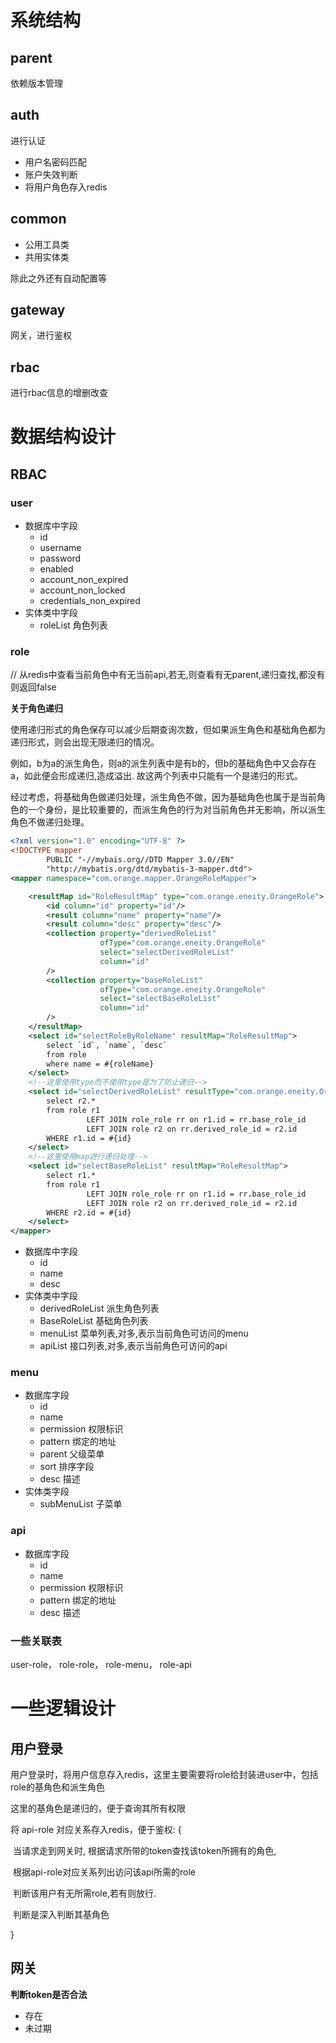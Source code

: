 # 系统结构

## parent

依赖版本管理

## auth

进行认证

- 用户名密码匹配
- 账户失效判断
- 将用户角色存入redis

## common

- 公用工具类
- 共用实体类

除此之外还有自动配置等

## gateway

网关，进行鉴权

## rbac

进行rbac信息的增删改查

# 数据结构设计

## RBAC

### user

- 数据库中字段
  - id
  - username
  - password
  - enabled
  - account_non_expired
  - account_non_locked
  - credentials_non_expired
- 实体类中字段
  - roleList 角色列表

### role

// 从redis中查看当前角色中有无当前api,若无,则查看有无parent,递归查找,都没有则返回false

**关于角色递归**

使用递归形式的角色保存可以减少后期查询次数，但如果派生角色和基础角色都为递归形式，则会出现无限递归的情况。

例如，b为a的派生角色，则a的派生列表中是有b的，但b的基础角色中又会存在a，如此便会形成递归,造成溢出. 故这两个列表中只能有一个是递归的形式。

经过考虑，将基础角色做递归处理，派生角色不做，因为基础角色也属于是当前角色的一个身份，是比较重要的，而派生角色的行为对当前角色并无影响，所以派生角色不做递归处理。

```xml
<?xml version="1.0" encoding="UTF-8" ?>
<!DOCTYPE mapper
        PUBLIC "-//mybais.org//DTD Mapper 3.0//EN"
        "http://mybatis.org/dtd/mybatis-3-mapper.dtd">
<mapper namespace="com.orange.mapper.OrangeRoleMapper">

    <resultMap id="RoleResultMap" type="com.orange.eneity.OrangeRole">
        <id column="id" property="id"/>
        <result column="name" property="name"/>
        <result column="desc" property="desc"/>
        <collection property="derivedRoleList"
                    ofType="com.orange.eneity.OrangeRole"
                    select="selectDerivedRoleList"
                    column="id"
        />
        <collection property="baseRoleList"
                    ofType="com.orange.eneity.OrangeRole"
                    select="selectBaseRoleList"
                    column="id"
        />
    </resultMap>
    <select id="selectRoleByRoleName" resultMap="RoleResultMap">
        select `id`, `name`, `desc`
        from role
        where name = #{roleName}
    </select>
    <!--这里使用type而不使用type是为了防止递归-->
    <select id="selectDerivedRoleList" resultType="com.orange.eneity.OrangeRole">
        select r2.*
        from role r1
                 LEFT JOIN role_role rr on r1.id = rr.base_role_id
                 LEFT JOIN role r2 on rr.derived_role_id = r2.id
        WHERE r1.id = #{id}
    </select>
    <!--这里使用map进行递归处理-->
    <select id="selectBaseRoleList" resultMap="RoleResultMap">
        select r1.*
        from role r1
                 LEFT JOIN role_role rr on r1.id = rr.base_role_id
                 LEFT JOIN role r2 on rr.derived_role_id = r2.id
        WHERE r2.id = #{id}
    </select>
</mapper>
```



- 数据库中字段
  - id
  - name
  - desc
- 实体类中字段
  - derivedRoleList 派生角色列表
  - BaseRoleList 基础角色列表
  - menuList 菜单列表,对多,表示当前角色可访问的menu
  - apiList 接口列表,对多,表示当前角色可访问的api



### menu

- 数据库字段
  - id
  - name
  - permission 权限标识
  - pattern 绑定的地址
  - parent 父级菜单
  - sort 排序字段
  - desc 描述
- 实体类字段
  - subMenuList 子菜单

### api

- 数据库字段
  - id
  - name
  - permission 权限标识
  - pattern 绑定的地址
  - desc 描述

### 一些关联表

user-role， role-role， role-menu， role-api

# 一些逻辑设计

## 用户登录

用户登录时，将用户信息存入redis，这里主要需要将role给封装进user中，包括role的基角色和派生角色

这里的基角色是递归的，便于查询其所有权限

将 api-role 对应关系存入redis，便于鉴权: {

​	当请求走到网关时, 根据请求所带的token查找该token所拥有的角色,

​	根据api-role对应关系列出访问该api所需的role

​	判断该用户有无所需role,若有则放行.

​	判断是深入判断其基角色

}

## 网关

**判断token是否合法**

- 存在
- 未过期

